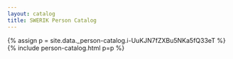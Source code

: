 ```yaml
---
layout: catalog
title: SWERIK Person Catalog
---
```

{% assign p = site.data._person-catalog.i-UuKJN7fZXBu5NKa5fQ33eT %}
{% include person-catalog.html p=p %}

